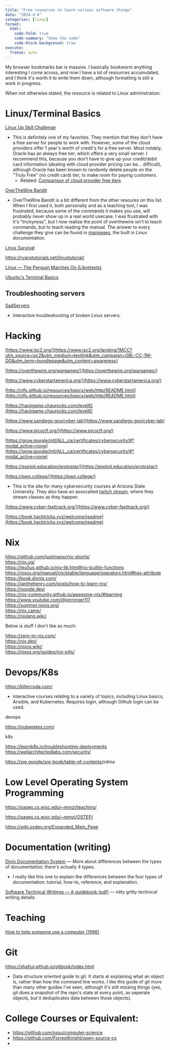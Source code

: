 ```yaml
---
title: "Free resources to learn various software things"
date: "2024-4-6"
categories: [linux]
format:
  html:
    code-fold: true
    code-summary: "Show the code"
    code-block-background: true
execute:
  freeze: auto
---
```


My browser bookmarks bar is massive. I basically bookworm anything interesting I come across, and now I have a lot of resources accumulated, and I think it's worth it to write them down, although formatting is still a work in progress. 

When not otherwise stated, the resource is related to Linux administration.



# Linux/Terminal Basics

[Linux Up Skill Challenge](https://linuxupskillchallenge.org/)

* This is definitely one of my favorites. They mention that they don't have a free server for people to work with. However, some of the cloud providers offer 1 year's worth of credit's for a free server. Most notably, Oracle has an always free tier, which offers a very small server. I recommend this, because you don't have to give up your credit/debit card information (dealing with cloud provider pricing can be... difficult), although Oracle has been known to randomly delete people on the "Truly Free" (no credit card) tier, to make room for paying customers. 
  - Related: [Comparison of cloud provider free tiers](https://github.com/cloudcommunity/Cloud-Free-Tier-Comparison)


[OverTheWire Bandit](https://overthewire.org/wargames/bandit/)

- OverTheWire Bandit is a bit different from the other resoures on this list. When I first used it, both personally and as a teaching tool, I was frustrated, because some of the commands it makes you use, will probably never show up in a real world usecase. I was frustrated with it's "trickyness", but I now realize the point of overthewire isn't to teach commands, but to teach reading the manual. The answer to every challenge they give can be found in [manpages](https://en.wikipedia.org/wiki/Man_page), the built in Linux documentation.

[Linux Survival](https://linuxsurvival.com/linux-tutorial-introduction/)

<https://ryanstutorials.net/linuxtutorial/>

[Linux — The Penguin Marches On (Libretexts)](https://eng.libretexts.org/Bookshelves/Computer_Science/Operating_Systems/Linux_-_The_Penguin_Marches_On_(McClanahan))

[Ubuntu's Terminal Basics](https://help.ubuntu.com/community/UsingTheTerminal)


## Troubleshooting servers

[SadServers](https://sadservers.com/)

* Interactive troubleshooting of broken Linux servers.

# Hacking


[https://www.isc2.org/](https://www.isc2.org/landing/1MCC?utm_source=isc2&utm_medium=textlink&utm_campaign=GBL-CC-1M-DG&utm_term=bundlepage&utm_content=awareness)

[https://overthewire.org/wargames/](https://overthewire.org/wargames/)

[https://www.cyberstartamerica.org/](https://www.cyberstartamerica.org/)

[http://ctfs.github.io/resources/topics/web/http/README.html](http://ctfs.github.io/resources/topics/web/http/README.html)

[https://hackgame.chaurocks.com/level6](https://hackgame.chaurocks.com/level6)

[https://www.sandiego.gov/cyber-lab](https://www.sandiego.gov/cyber-lab)

[https://www.picoctf.org/](https://www.picoctf.org/)

[https://grow.google/intl/ALL_ca/certificates/cybersecurity/#?modal_active=none](https://grow.google/intl/ALL_ca/certificates/cybersecurity/#?modal_active=none)

[https://exploit.education/protostar/](https://exploit.education/protostar/)

[https://pwn.college/](https://pwn.college/)

* This is the site for many cybersecurity courses at Arizona State University. They also have an assocaited [twitch stream](https://www.twitch.tv/pwncollege), where they stream classes as they happen.

[https://www.cyber-fasttrack.org/](https://www.cyber-fasttrack.org/)

[https://book.hacktricks.xyz/welcome/readme](https://book.hacktricks.xyz/welcome/readme)


# Nix

<https://github.com/justinwoo/nix-shorts/><br>
<https://nix.ug/><br>
<https://teu5us.github.io/nix-lib.html#nix-builtin-functions><br>
<https://nixos.org/manual/nix/stable/language/operators.html#has-attribute><br>
<https://book.divnix.com/><br>
<https://ianthehenry.com/posts/how-to-learn-nix/><br>
<https://noogle.dev/><br>
<https://nix-community.github.io/awesome-nix/#learning><br>
<https://www.youtube.com/@jonringer117><br>
<https://summer.nixos.org/><br>
<https://nix.camp/><br>
<https://nixlang.wiki/>


Below is stuff I don't like as much:

<https://zero-to-nix.com/><br>
<https://nix.dev/><br>
<https://nixos.wiki/><br>
<https://nixos.org/guides/nix-pills/><br>


# Devops/K8s

<https://killercoda.com/>

* Interactive courses relating to a variety of topics, including Linux basics, Ansible, and Kubernetes. Requires login, although Github login can be used.

devops

<https://nubenetes.com/>

k8s

https://learnk8s.io/troubleshooting-deployments
https://wellarchitectedlabs.com/security/

<https://sre.google/sre-book/table-of-contents/>odma


# Low Level Operating System Programming

<https://pages.cs.wisc.edu/~remzi/teaching/>

<https://pages.cs.wisc.edu/~remzi/OSTEP/>

<https://wiki.osdev.org/Expanded_Main_Page>


# Documentation (writing)


[Divio Documentation System](https://documentation.divio.com/) — More about differences between the types of documentation; there's actually 4 types. 

* I really like this one to explain the differences between the four types of documentation: tutorial, how-to, reference, and explanation.

[Software Technical Writings — A guidebook (pdf)](https://jamesg.blog/book.pdf) — nitty gritty technical writing details.


# Teaching

[How to help someone use a computer (1996)](https://pages.gseis.ucla.edu/faculty/agre/how-to-help.html)


# Git

<https://shafiul.github.io/gitbook/index.html>

* Data structure oriented guide to git. It starts at explaining what an object is, rather than how the command line works. I like this guide of git more than many other guides I've seen, although it's still missing things (yes, git does a snapshot of the repo's state at every point, as seperate objects, but it deduplicates data between those objects).



# College Courses or Equivalent:

* https://github.com/ossu/computer-science
* https://github.com/ForrestKnight/open-source-cs
* 